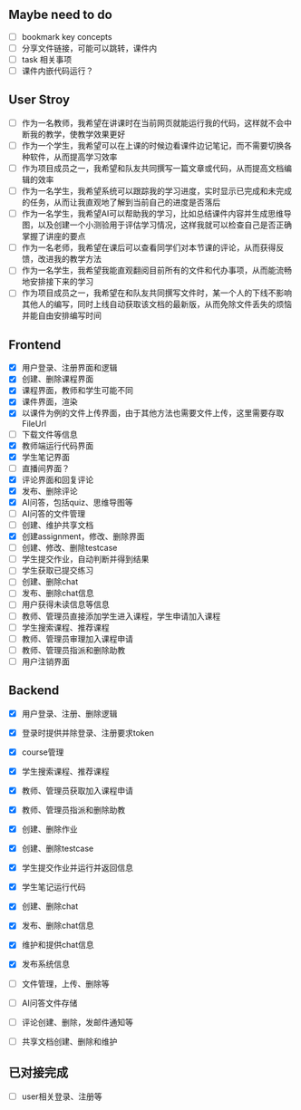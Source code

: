 ## Maybe need to do
+ [ ] bookmark key concepts
+ [ ] 分享文件链接，可能可以跳转，课件内
+ [ ] task 相关事项
+ [ ] 课件内嵌代码运行？

## User Stroy
+ [ ] 作为一名教师，我希望在讲课时在当前网页就能运行我的代码，这样就不会中断我的教学，使教学效果更好
+ [ ] 作为一个学生，我希望可以在上课的时候边看课件边记笔记，而不需要切换各种软件，从而提高学习效率
+ [ ] 作为项目成员之一，我希望和队友共同撰写一篇文章或代码，从而提高文档编辑的效率
+ [ ] 作为一名学生，我希望系统可以跟踪我的学习进度，实时显示已完成和未完成的任务，从而让我直观地了解到当前自己的进度是否落后
+ [ ] 作为一名学生，我希望AI可以帮助我的学习，比如总结课件内容并生成思维导图，以及创建一个小测验用于评估学习情况，这样我就可以检查自己是否正确掌握了讲座的要点
+ [ ] 作为一名老师，我希望在课后可以查看同学们对本节课的评论，从而获得反馈，改进我的教学方法
+ [ ] 作为一名学生，我希望我能直观翻阅目前所有的文件和代办事项，从而能流畅地安排接下来的学习
+ [ ] 作为项目成员之一，我希望在和队友共同撰写文件时，某一个人的下线不影响其他人的编写，同时上线自动获取该文档的最新版，从而免除文件丢失的烦恼并能自由安排编写时间

## Frontend
+ [x] 用户登录、注册界面和逻辑
+ [x] 创建、删除课程界面
+ [x] 课程界面，教师和学生可能不同
+ [x] 课件界面，渲染
+ [x] 以课件为例的文件上传界面，由于其他方法也需要文件上传，这里需要存取FileUrl
+ [ ] 下载文件等信息
+ [x] 教师端运行代码界面
+ [x] 学生笔记界面
+ [ ] 直播间界面？
+ [x] 评论界面和回复评论
+ [x] 发布、删除评论
+ [x] AI问答，包括quiz、思维导图等
+ [ ] AI问答的文件管理
+ [ ] 创建、维护共享文档
+ [x] 创建assignment，修改、删除界面
+ [ ] 创建、修改、删除testcase
+ [ ] 学生提交作业，自动判断并得到结果
+ [ ] 学生获取已提交练习
+ [ ] 创建、删除chat
+ [ ] 发布、删除chat信息
+ [ ] 用户获得未读信息等信息
+ [ ] 教师、管理员直接添加学生进入课程，学生申请加入课程
+ [ ] 学生搜索课程、推荐课程
+ [ ] 教师、管理员审理加入课程申请
+ [ ] 教师、管理员指派和删除助教
+ [ ] 用户注销界面

## Backend
+ [x] 用户登录、注册、删除逻辑
+ [x] 登录时提供并除登录、注册要求token
+ [x] course管理
+ [x] 学生搜索课程、推荐课程
+ [x] 教师、管理员获取加入课程申请
+ [x] 教师、管理员指派和删除助教
+ [x] 创建、删除作业
+ [x] 创建、删除testcase
+ [x] 学生提交作业并运行并返回信息
+ [x] 学生笔记运行代码
+ [x] 创建、删除chat
+ [x] 发布、删除chat信息
+ [x] 维护和提供chat信息
+ [x] 发布系统信息
+ [ ] 文件管理，上传、删除等
+ [ ] AI问答文件存储
+ [ ] 评论创建、删除，发邮件通知等
+ [ ] 共享文档创建、删除和维护


## 已对接完成
+ [ ] user相关登录、注册等

